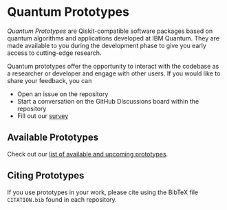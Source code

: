 # Quantum Prototypes

_Quantum Prototypes_ are Qiskit-compatible software packages based on quantum algorithms and applications developed at IBM Quantum. They are made available to you during the development phase to give you early access to cutting-edge research.

Quantum prototypes offer the opportunity to interact with the codebase as a researcher or developer and engage with other users. If you would like to share your feedback, you can

- Open an issue on the repository
- Start a conversation on the GitHub Discussions board within the repository
- Fill out our [survey](https://airtable.com/shrFxJXYzjxf5tFvx)


## Available Prototypes

Check out our [list of available and upcoming prototypes](https://github.com/IBM-Quantum-Prototypes/.github/blob/main/profile/prototypes.md).


## Citing Prototypes

If you use prototypes in your work, please cite using the BibTeX file `CITATION.bib` found in each repository.
